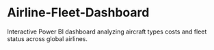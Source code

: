 # Airline-Fleet-Dashboard
Interactive Power BI dashboard analyzing aircraft types costs and fleet status across global airlines.
